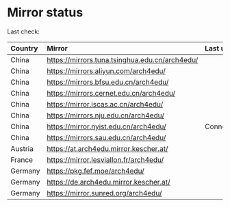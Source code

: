 <script src="./time.js"></script>
# Mirror status
Last check: <script type="text/javascript">localize(1734894945.9351156);</script>

|Country|Mirror|Last update|
|:------|:-----|:----------|
|China|https://mirrors.tuna.tsinghua.edu.cn/arch4edu/|<script type="text/javascript">localize(1734849478);</script>|
|China|https://mirrors.aliyun.com/arch4edu/|<script type="text/javascript">localize(1734849478);</script>|
|China|https://mirrors.bfsu.edu.cn/arch4edu/|<script type="text/javascript">localize(1734849478);</script>|
|China|https://mirrors.cernet.edu.cn/arch4edu/|<script type="text/javascript">localize(1734849478);</script>|
|China|https://mirror.iscas.ac.cn/arch4edu/|<script type="text/javascript">localize(1734849478);</script>|
|China|https://mirrors.nju.edu.cn/arch4edu/|<script type="text/javascript">localize(1734720020);</script>|
|China|https://mirror.nyist.edu.cn/arch4edu/|ConnectionError|
|China|https://mirrors.sau.edu.cn/arch4edu/|<script type="text/javascript">localize(1731653531);</script>|
|Austria|https://at.arch4edu.mirror.kescher.at/|<script type="text/javascript">localize(1734849478);</script>|
|France|https://mirror.lesviallon.fr/arch4edu/|<script type="text/javascript">localize(1734849478);</script>|
|Germany|https://pkg.fef.moe/arch4edu/|<script type="text/javascript">localize(1734849478);</script>|
|Germany|https://de.arch4edu.mirror.kescher.at/|<script type="text/javascript">localize(1734849478);</script>|
|Germany|https://mirror.sunred.org/arch4edu/|<script type="text/javascript">localize(1734849478);</script>|

<script src="./tablefilter/tablefilter.js"></script>
<script src="./table.js"></script>